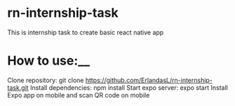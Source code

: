 # rn-internship-task
This is internship task to create basic react native app

# How to use:__
Clone repository: git clone https://github.com/ErlandasL/rn-internship-task.git
Install dependencies: npm install
Start expo server: expo start
Install Expo app on mobile and scan QR code on mobile


